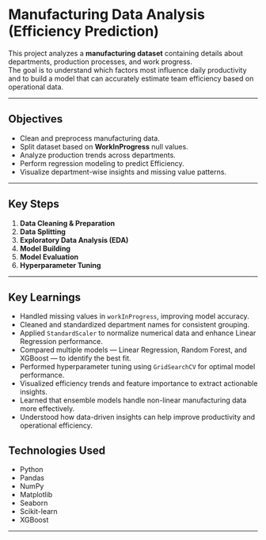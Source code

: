 #  Manufacturing Data Analysis (Efficiency Prediction)

This project analyzes a **manufacturing dataset** containing details about departments, production processes, and work progress.  
The goal is to understand which factors most influence daily productivity and to build a model that can accurately estimate team efficiency based on operational data.

---

## Objectives
- Clean and preprocess manufacturing data.  
- Split dataset based on **WorkInProgress** null values.  
- Analyze production trends across departments.  
- Perform regression modeling to predict Efficiency.  
- Visualize department-wise insights and missing value patterns.

---

##  Key Steps
1. **Data Cleaning & Preparation**
2. **Data Splitting**
3. **Exploratory Data Analysis (EDA)**
4. **Model Building**
5. **Model Evaluation**
6. **Hyperparameter Tuning**

---

## Key Learnings

- Handled missing values in `workInProgress`, improving model accuracy.  
- Cleaned and standardized department names for consistent grouping.  
- Applied `StandardScaler` to normalize numerical data and enhance Linear Regression performance.  
- Compared multiple models — Linear Regression, Random Forest, and XGBoost — to identify the best fit.  
- Performed hyperparameter tuning using `GridSearchCV` for optimal model performance.  
- Visualized efficiency trends and feature importance to extract actionable insights.  
- Learned that ensemble models handle non-linear manufacturing data more effectively.  
- Understood how data-driven insights can help improve productivity and operational efficiency.  

##  Technologies Used
- Python   
- Pandas  
- NumPy  
- Matplotlib 
- Seaborn  
- Scikit-learn
- XGBoost
---

